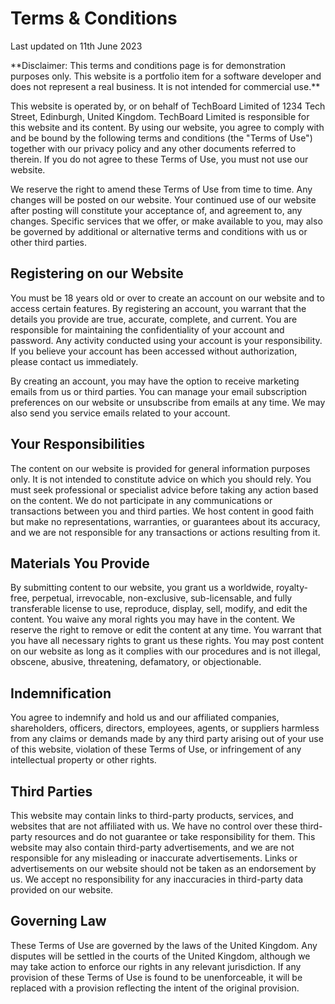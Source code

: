 # Terms & Conditions

Last updated on 11th June 2023

\*\*Disclaimer: This terms and conditions page is for demonstration purposes only. This website is a portfolio item for a software developer and does not represent a real business. It is not intended for commercial use.\*\*

This website is operated by, or on behalf of TechBoard Limited of 1234 Tech Street, Edinburgh, United Kingdom. TechBoard Limited is responsible for this website and its content. By using our website, you agree to comply with and be bound by the following terms and conditions (the "Terms of Use") together with our privacy policy and any other documents referred to therein. If you do not agree to these Terms of Use, you must not use our website.

We reserve the right to amend these Terms of Use from time to time. Any changes will be posted on our website. Your continued use of our website after posting will constitute your acceptance of, and agreement to, any changes. Specific services that we offer, or make available to you, may also be governed by additional or alternative terms and conditions with us or other third parties.

## Registering on our Website

You must be 18 years old or over to create an account on our website and to access certain features. By registering an account, you warrant that the details you provide are true, accurate, complete, and current. You are responsible for maintaining the confidentiality of your account and password. Any activity conducted using your account is your responsibility. If you believe your account has been accessed without authorization, please contact us immediately.

By creating an account, you may have the option to receive marketing emails from us or third parties. You can manage your email subscription preferences on our website or unsubscribe from emails at any time. We may also send you service emails related to your account.

## Your Responsibilities

The content on our website is provided for general information purposes only. It is not intended to constitute advice on which you should rely. You must seek professional or specialist advice before taking any action based on the content. We do not participate in any communications or transactions between you and third parties. We host content in good faith but make no representations, warranties, or guarantees about its accuracy, and we are not responsible for any transactions or actions resulting from it.

## Materials You Provide

By submitting content to our website, you grant us a worldwide, royalty-free, perpetual, irrevocable, non-exclusive, sub-licensable, and fully transferable license to use, reproduce, display, sell, modify, and edit the content. You waive any moral rights you may have in the content. We reserve the right to remove or edit the content at any time. You warrant that you have all necessary rights to grant us these rights. You may post content on our website as long as it complies with our procedures and is not illegal, obscene, abusive, threatening, defamatory, or objectionable.

## Indemnification

You agree to indemnify and hold us and our affiliated companies, shareholders, officers, directors, employees, agents, or suppliers harmless from any claims or demands made by any third party arising out of your use of this website, violation of these Terms of Use, or infringement of any intellectual property or other rights.

## Third Parties

This website may contain links to third-party products, services, and websites that are not affiliated with us. We have no control over these third-party resources and do not guarantee or take responsibility for them. This website may also contain third-party advertisements, and we are not responsible for any misleading or inaccurate advertisements. Links or advertisements on our website should not be taken as an endorsement by us. We accept no responsibility for any inaccuracies in third-party data provided on our website.

## Governing Law

These Terms of Use are governed by the laws of the United Kingdom. Any disputes will be settled in the courts of the United Kingdom, although we may take action to enforce our rights in any relevant jurisdiction. If any provision of these Terms of Use is found to be unenforceable, it will be replaced with a provision reflecting the intent of the original provision.
